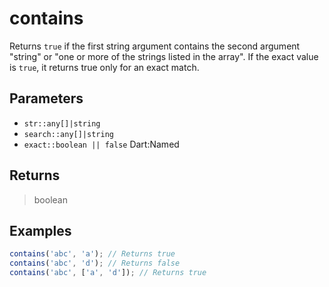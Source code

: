 # contains <Lang dart js />

Returns `true` if the first string argument contains the second argument "string" or "one or more of the strings listed in the array". If the exact value is `true`, it returns true only for an exact match.

## Parameters

- `str::any[]|string`
- `search::any[]|string`
- `exact::boolean || false` <span class="named">Dart:Named</span>

## Returns

> boolean

## Examples

```javascript
contains('abc', 'a'); // Returns true
contains('abc', 'd'); // Returns false
contains('abc', ['a', 'd']); // Returns true
```
